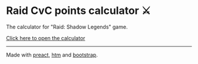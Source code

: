 # Raid CvC points calculator :crossed_swords:

The calculator for "Raid: Shadow Legends" game. 

[Click here to open the calculator](https://thinkawitch.github.io/raid-cvc-points-calcucator/)

---

Made with [preact](https://preactjs.com/), [htm](https://github.com/developit/htm) and [bootstrap](https://getbootstrap.com/). 


